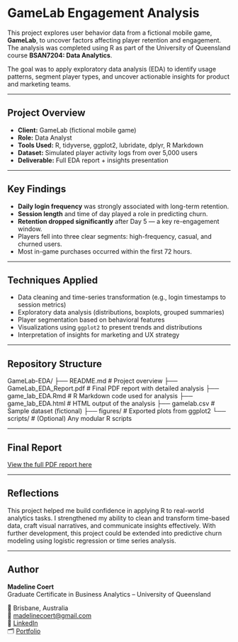 # GameLab Engagement Analysis

This project explores user behavior data from a fictional mobile game, **GameLab**, to uncover factors affecting player retention and engagement. The analysis was completed using R as part of the University of Queensland course **BSAN7204: Data Analytics**.

The goal was to apply exploratory data analysis (EDA) to identify usage patterns, segment player types, and uncover actionable insights for product and marketing teams.

---

## Project Overview

- **Client:** GameLab (fictional mobile game)
- **Role:** Data Analyst
- **Tools Used:** R, tidyverse, ggplot2, lubridate, dplyr, R Markdown
- **Dataset:** Simulated player activity logs from over 5,000 users
- **Deliverable:** Full EDA report + insights presentation

---

## Key Findings

- **Daily login frequency** was strongly associated with long-term retention.
- **Session length** and time of day played a role in predicting churn.
- **Retention dropped significantly** after Day 5 — a key re-engagement window.
- Players fell into three clear segments: high-frequency, casual, and churned users.
- Most in-game purchases occurred within the first 72 hours.

---

## Techniques Applied

- Data cleaning and time-series transformation (e.g., login timestamps to session metrics)
- Exploratory data analysis (distributions, boxplots, grouped summaries)
- Player segmentation based on behavioral features
- Visualizations using `ggplot2` to present trends and distributions
- Interpretation of insights for marketing and UX strategy

---

## Repository Structure

GameLab-EDA/
├── README.md # Project overview
├── GameLab_EDA_Report.pdf # Final PDF report with detailed analysis
├── game_lab_EDA.Rmd # R Markdown code used for analysis
├── game_lab_EDA.html # HTML output of the analysis
├── gamelab.csv # Sample dataset (fictional)
├── figures/ # Exported plots from ggplot2
└── scripts/ # (Optional) Any modular R scripts

---

## Final Report

[View the full PDF report here](./GameLab_EDA_Report.pdf)

---

## Reflections

This project helped me build confidence in applying R to real-world analytics tasks. I strengthened my ability to clean and transform time-based data, craft visual narratives, and communicate insights effectively. With further development, this project could be extended into predictive churn modeling using logistic regression or time series analysis.

---

## Author

**Madeline Coert**  
Graduate Certificate in Business Analytics – University of Queensland 

📍 Brisbane, Australia  
📧 madelinecoert@gmail.com  
🔗 [LinkedIn](https://www.linkedin.com/in/madeline-coert-546667309)  
🗂 [Portfolio](https://www.notion.so/Madeline-Coert-Data-Portfolio-230422558f0280ef88b9f306140f1a)
